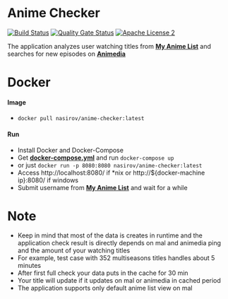 # Anime Checker

[![Build Status](https://travis-ci.org/nasirov/anime-checker.svg?branch=master)](https://travis-ci.org/nasirov/anime-checker)
[![Quality Gate Status](https://sonarcloud.io/api/project_badges/measure?project=nasirov_anime-checker&metric=alert_status)](https://sonarcloud.io/dashboard?id=nasirov_anime-checker)
[![Apache License 2](https://img.shields.io/badge/license-ASF2-blue.svg)](https://www.apache.org/licenses/LICENSE-2.0.txt)

The application analyzes user watching titles from **[My Anime List](https://myanimelist.net/)** and searches for new episodes on **[Animedia](https://online.animedia.tv/)**

# Docker
#### Image
- `docker pull nasirov/anime-checker:latest`
#### Run
- Install Docker and Docker-Compose
- Get **[docker-compose.yml](https://github.com/nasirov/anime-checker/blob/master/docker-compose.yml)** and run `docker-compose up`
- or just `docker run -p 8080:8080 nasirov/anime-checker:latest`
- Access http://localhost:8080/ if *nix or http://${docker-machine ip}:8080/ if windows
- Submit username from **[My Anime List](https://myanimelist.net/)** and wait for a while

# Note
- Keep in mind that most of the data is creates in runtime and the application check result is directly depends on mal and animedia ping and the amount of your watching titles
- For example, test case with 352 multiseasons titles handles about 5 minutes
- After first full check your data puts in the cache for 30 min
- Your title will update if it updates on mal or animedia in cached period
- The application supports only default anime list view on mal
